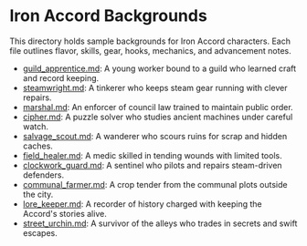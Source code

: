 # Iron Accord Backgrounds

This directory holds sample backgrounds for Iron Accord characters. Each file outlines flavor, skills, gear, hooks, mechanics, and advancement notes.

- [guild_apprentice.md](guild_apprentice.md): A young worker bound to a guild who learned craft and record keeping.
- [steamwright.md](steamwright.md): A tinkerer who keeps steam gear running with clever repairs.
- [marshal.md](marshal.md): An enforcer of council law trained to maintain public order.
- [cipher.md](cipher.md): A puzzle solver who studies ancient machines under careful watch.
- [salvage_scout.md](salvage_scout.md): A wanderer who scours ruins for scrap and hidden caches.
- [field_healer.md](field_healer.md): A medic skilled in tending wounds with limited tools.
- [clockwork_guard.md](clockwork_guard.md): A sentinel who pilots and repairs steam-driven defenders.
- [communal_farmer.md](communal_farmer.md): A crop tender from the communal plots outside the city.
- [lore_keeper.md](lore_keeper.md): A recorder of history charged with keeping the Accord's stories alive.
- [street_urchin.md](street_urchin.md): A survivor of the alleys who trades in secrets and swift escapes.
